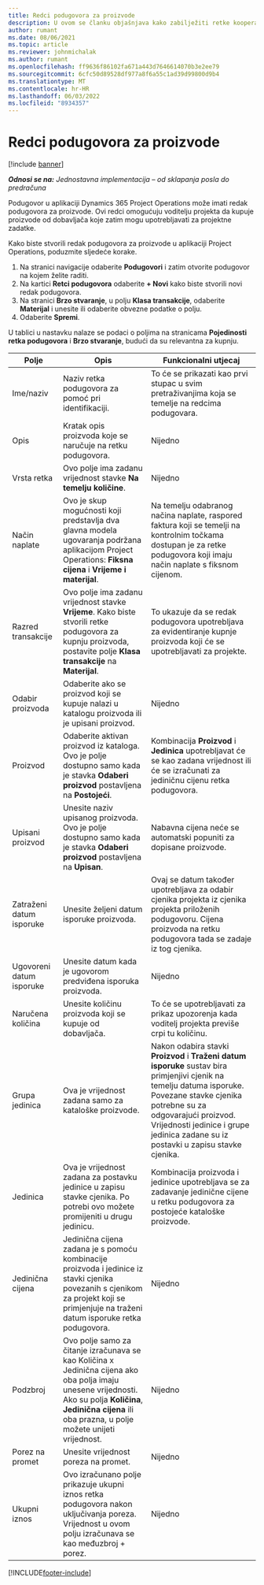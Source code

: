 ```yaml
---
title: Redci podugovora za proizvode
description: U ovom se članku objašnjava kako zabilježiti retke kooperanta za proizvode i koristiti različita polja za bilježenje nabave proizvoda od dobavljača.
author: rumant
ms.date: 08/06/2021
ms.topic: article
ms.reviewer: johnmichalak
ms.author: rumant
ms.openlocfilehash: ff9636f86102fa671a443d7646614070b3e2ee79
ms.sourcegitcommit: 6cfc50d89528df977a8f6a55c1ad39d99800d9b4
ms.translationtype: MT
ms.contentlocale: hr-HR
ms.lasthandoff: 06/03/2022
ms.locfileid: "8934357"
---
```

# <a name="subcontract-lines-for-products"></a>Redci podugovora za proizvode

[!include [banner](../../includes/dataverse-preview.md)]

_**Odnosi se na:** Jednostavna implementacija – od sklapanja posla do predračuna_

Podugovor u aplikaciji Dynamics 365 Project Operations može imati redak podugovora za proizvode. Ovi redci omogućuju voditelju projekta da kupuje proizvode od dobavljača koje zatim mogu upotrebljavati za projektne zadatke.

Kako biste stvorili redak podugovora za proizvode u aplikaciji Project Operations, poduzmite sljedeće korake.

1. Na stranici navigacije odaberite **Podugovori** i zatim otvorite podugovor na kojem želite raditi. 
2. Na kartici **Retci podugovora** odaberite **+ Novi** kako biste stvorili novi redak podugovora.
3. Na stranici **Brzo stvaranje**, u polju **Klasa transakcije**, odaberite **Materijal** i unesite ili odaberite obvezne podatke o polju. 
4. Odaberite **Spremi**.

U tablici u nastavku nalaze se podaci o poljima na stranicama **Pojedinosti retka podugovora** i **Brzo stvaranje**, budući da su relevantna za kupnju.

| Polje | Opis | Funkcionalni utjecaj|
| ----- | ----------- | ----------- |
| Ime/naziv | Naziv retka podugovora za pomoć pri identifikaciji. |To će se prikazati kao prvi stupac u svim pretraživanjima koja se temelje na redcima podugovara.
| Opis | Kratak opis proizvoda koje se naručuje na retku podugovora. | Nijedno |
| Vrsta retka | Ovo polje ima zadanu vrijednost stavke **Na temelju količine**. |Nijedno |
| Način naplate | Ovo je skup mogućnosti koji predstavlja dva glavna modela ugovaranja podržana aplikacijom Project Operations: **Fiksna cijena** i **Vrijeme i materijal**. | Na temelju odabranog načina naplate, raspored faktura koji se temelji na kontrolnim točkama dostupan je za retke podugovora koji imaju način naplate s fiksnom cijenom. |
| Razred transakcije |Ovo polje ima zadanu vrijednost stavke **Vrijeme**. Kako biste stvorili retke podugovora za kupnju proizvoda, postavite polje **Klasa transakcije** na **Materijal**.  | To ukazuje da se redak podugovora upotrebljava za evidentiranje kupnje proizvoda koji će se upotrebljavati za projekte. |
| Odabir proizvoda | Odaberite ako se proizvod koji se kupuje nalazi u katalogu proizvoda ili je upisani proizvod. |Nijedno |
| Proizvod | Odaberite aktivan proizvod iz kataloga. Ovo je polje dostupno samo kada je stavka **Odaberi proizvod** postavljena na **Postojeći**. |Kombinacija **Proizvod** i **Jedinica** upotrebljavat će se kao zadana vrijednost ili će se izračunati za jediničnu cijenu retka podugovora.
| Upisani proizvod | Unesite naziv upisanog proizvoda. Ovo je polje dostupno samo kada je stavka **Odaberi proizvod** postavljena na **Upisan**.  |Nabavna cijena neće se automatski popuniti za dopisane proizvode.|
| Zatraženi datum isporuke | Unesite željeni datum isporuke proizvoda.| Ovaj se datum također upotrebljava za odabir cjenika projekta iz cjenika projekta priloženih podugovoru. Cijena proizvoda na retku podugovora tada se zadaje iz tog cjenika. |
| Ugovoreni datum isporuke | Unesite datum kada je ugovorom predviđena isporuka proizvoda.  |Nijedno|
| Naručena količina | Unesite količinu proizvoda koji se kupuje od dobavljača.| To će se upotrebljavati za prikaz upozorenja kada voditelj projekta previše crpi tu količinu.|
| Grupa jedinica | Ova je vrijednost zadana samo za kataloške proizvode. |Nakon odabira stavki **Proizvod** i **Traženi datum isporuke** sustav bira primjenjivi cjenik na temelju datuma isporuke. Povezane stavke cjenika potrebne su za odgovarajući proizvod. Vrijednosti jedinice i grupe jedinica zadane su iz postavki u zapisu stavke cjenika. |
| Jedinica | Ova je vrijednost zadana za postavku jedinice u zapisu stavke cjenika. Po potrebi ovo možete promijeniti u drugu jedinicu.| Kombinacija proizvoda i jedinice upotrebljava se za zadavanje jedinične cijene u retku podugovora za postojeće kataloške proizvode. |
| Jedinična cijena | Jedinična cijena zadana je s pomoću kombinacije proizvoda i jedinice iz stavki cjenika povezanih s cjenikom za projekt koji se primjenjuje na traženi datum isporuke retka podugovora.  |Nijedno |
| Podzbroj | Ovo polje samo za čitanje izračunava se kao Količina x Jedinična cijena ako oba polja imaju unesene vrijednosti. Ako su polja **Količina**, **Jedinična cijena** ili oba prazna, u polje možete unijeti vrijednost.  |Nijedno |
| Porez na promet | Unesite vrijednost poreza na promet. |Nijedno |
| Ukupni iznos | Ovo izračunano polje prikazuje ukupni iznos retka podugovora nakon uključivanja poreza. Vrijednost u ovom polju izračunava se kao međuzbroj + porez. |Nijedno |


[!INCLUDE[footer-include](../../includes/footer-banner.md)]
